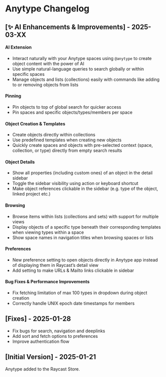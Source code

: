 # Anytype Changelog

## [✨ AI Enhancements & Improvements] - 2025-03-XX

#### AI Extension

- Interact naturally with your Anytype spaces using `@anytype` to create object content with the power of AI
- Use simple natural-language queries to search globally or within specific spaces
- Manage objects and lists (collections) easily with commands like adding to or removing objects from lists

#### Pinning

- Pin objects to top of global search for quicker access
- Pin spaces and specific objects/types/members per space

#### Object Creation & Templates

- Create objects directly within collections
- Use predefined templates when creating new objects
- Quickly create spaces and objects with pre-selected context (space, collection, or type) directly from empty search results

#### Object Details

- Show all properties (including custom ones) of an object in the detail sidebar
- Toggle the sidebar visibility using action or keyboard shortcut
- Make object references clickable in the sidebar (e.g. type of the object, linked project etc.)

#### Browsing

- Browse items within lists (collections and sets) with support for multiple views
- Display objects of a specific type beneath their corresponding templates when viewing types within a space
- Show space names in navigation titles when browsing spaces or lists

#### Preferences

- New preference setting to open objects directly in Anytype app instead of displaying them in Raycast’s detail view
- Add setting to make URLs & Mailto links clickable in sidebar

#### Bug Fixes & Performance Improvements

- Fix fetching limitation of max 100 types in dropdown during object creation
- Correctly handle UNIX epoch date timestamps for members

## [Fixes] - 2025-01-28

- Fix bugs for search, navigation and deeplinks
- Add sort and fetch options to preferences
- Improve authentication flow

## [Initial Version] - 2025-01-21

Anytype added to the Raycast Store.
